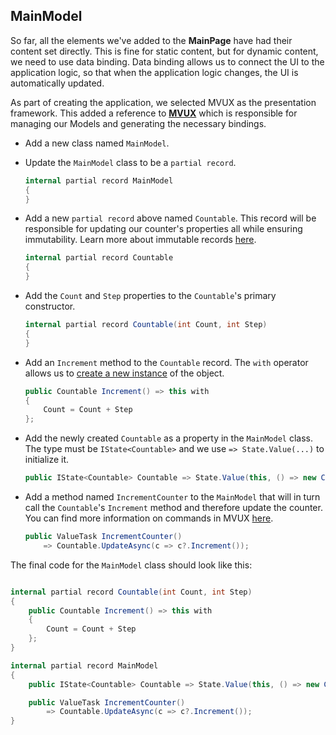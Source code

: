 ## MainModel

So far, all the elements we've added to the **MainPage** have had their content set directly. This is fine for static content, but for dynamic content, we need to use data binding. Data binding allows us to connect the UI to the application logic, so that when the application logic changes, the UI is automatically updated.

As part of creating the application, we selected MVUX as the presentation framework. This added a reference to [**MVUX**](https://aka.platform.uno/mvux) which is responsible for managing our Models and generating the necessary bindings.

- Add a new class named `MainModel`.
- Update the `MainModel` class to be a `partial record`.

    ```csharp
    internal partial record MainModel
    {
    }
    ```

- Add a new `partial record` above named `Countable`. This record will be responsible for updating our counter's properties all while ensuring immutability. Learn more about immutable records [here](xref:Uno.Extensions.Mvux.Records#how-to-create-immutable-records).

    ```csharp
    internal partial record Countable
    {
    }
    ```

- Add the `Count` and `Step` properties to the `Countable`'s primary constructor.

    ```csharp
    internal partial record Countable(int Count, int Step)
    {
    }
    ```

- Add an `Increment` method to the `Countable` record. The `with` operator allows us to [create a new instance](xref:Uno.Extensions.Mvux.Records#updating-records) of the object.

    ```csharp
    public Countable Increment() => this with
    {
        Count = Count + Step
    };
    ```

- Add the newly created `Countable` as a property in the `MainModel` class. The type must be `IState<Countable>` and we use `=> State.Value(...)` to initialize it.

    ```csharp
    public IState<Countable> Countable => State.Value(this, () => new Countable(0, 1));
    ```

- Add a method named `IncrementCounter` to the `MainModel` that will in turn call the `Countable`'s `Increment` method and therefore update the counter. You can find more information on commands in MVUX [here](xref:Uno.Extensions.Mvux.Advanced.Commands).

    ```csharp
    public ValueTask IncrementCounter()
        => Countable.UpdateAsync(c => c?.Increment());
    ```

The final code for the `MainModel` class should look like this:

```csharp

internal partial record Countable(int Count, int Step)
{
    public Countable Increment() => this with
    {
        Count = Count + Step
    };
}

internal partial record MainModel
{
    public IState<Countable> Countable => State.Value(this, () => new Countable(0, 1));

    public ValueTask IncrementCounter()
        => Countable.UpdateAsync(c => c?.Increment());
}
```
